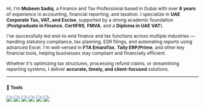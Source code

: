 <span style="font-size:12px">
Hi, I'm <b>Mubeen Sadiq</b>, a Finance and Tax Professional based in Dubai with over <b>8 years</b> of experience in accounting, financial reporting, and taxation. I specialize in <b>UAE Corporate Tax, VAT, and Excise</b>, supported by a strong academic foundation (<b>Postgraduate in Finance</b>, <b>CertIFRS</b>, <b>FMVA</b>, and a <b>Diploma in UAE VAT</b>).

I've successfully led end-to-end finance and tax functions across multiple industries — handling statutory compliance, tax planning, ESR filings, and automating reports using advanced Excel. I'm well-versed in <b>FTA EmaraTax</b>, <b>Tally ERP/Prime</b>, and other key financial tools, helping businesses stay compliant and financially efficient.

Whether it's optimizing tax structures, processing refund claims, or streamlining reporting systems, I deliver <b>accurate, timely, and client-focused</b> solutions.
</span>

---

### <span style="font-size:12px">🧰 Tools</span>

<p align="left">
  <img src="https://img.shields.io/badge/Microsoft_Excel-217346?style=flat&logo=microsoft-excel&logoColor=white"/>
  <img src="https://img.shields.io/badge/Tally_Prime-009DC4?style=flat&logoColor=white"/>
  <img src="https://img.shields.io/badge/QuickBooks-2CA01C?style=flat&logo=intuit&logoColor=white"/>
  <img src="https://img.shields.io/badge/Zoho_CRM-FC4C02?style=flat&logoColor=white"/>
  <img src="https://img.shields.io/badge/EmaraTax-UAE_CT_System-007B8A?style=flat&logoColor=white"/>
  <img src="https://img.shields.io/badge/Power_BI-F2C811?style=flat&logo=powerbi&logoColor=black"/>
</p>
